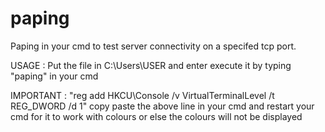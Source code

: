 # paping
Paping in your cmd to test server connectivity on a specifed tcp port.

USAGE :
Put the file in C:\Users\USER and enter execute it by typing "paping" in your cmd

IMPORTANT :
"reg add HKCU\Console /v VirtualTerminalLevel /t REG_DWORD /d 1"
copy paste the above line in your cmd and restart your cmd for it to work with colours or else the colours will not be displayed
